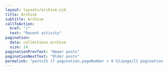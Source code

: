 ```yaml
---
layout: layouts/archive.njk
title: Archive
subtitle: Archive
callToAction:
  href: "/"
  text: "Recent activity"
pagination:
  data: collections.archive
  size: 14
paginationPrevText: "Newer posts"
paginationNextText: "Older posts"
permalink: "posts{% if pagination.pageNumber > 0 %}/page/{{ pagination.pageNumber }}{% endif %}/index.html"
---
```

